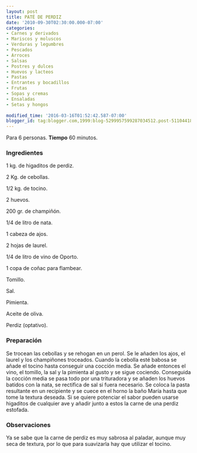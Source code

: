 ```yaml
---
layout: post
title: PATÉ DE PERDIZ
date: '2010-09-30T02:30:00.000-07:00'
categories:
- Carnes y derivados
- Mariscos y moluscos
- Verduras y legumbres
- Pescados
- Arroces
- Salsas
- Postres y dulces
- Huevos y lacteos
- Pastas
- Entrantes y bocadillos
- Frutas
- Sopas y cremas
- Ensaladas
- Setas y hongos
 
modified_time: '2016-03-16T01:52:42.587-07:00'
blogger_id: tag:blogger.com,1999:blog-5299957599287034512.post-5110441873517637802
---
```


Para 6 personas.
<b>Tiempo</b> 60 minutos.

<h3>Ingredientes</h3>

1 kg. de higaditos de perdiz.

2 Kg. de cebollas.

1/2 kg. de tocino.

2 huevos.

200 gr. de champiñón.

1/4 de litro de nata.

1 cabeza de ajos.

2 hojas de laurel.

1/4 de litro de vino de Oporto.

1 copa de coñac para flambear.

Tomillo.

Sal.

Pimienta.

Aceite de oliva.

Perdiz (optativo).

<h3>Preparación</h3>

Se trocean las cebollas y se rehogan en un perol. Se le añaden los ajos, el laurel y los champiñones troceados. Cuando la cebolla esté babosa se añade el tocino hasta conseguir una cocción media. Se añade entonces el vino, el tomillo, la sal y la pimienta al gusto y se sigue cociendo. Conseguida la cocción media se pasa todo por una trituradora y se añaden los huevos batidos con la nata, se rectifica de sal si fuera necesario. Se coloca la pasta resultante en un recipiente y se cuece en el horno la baño María hasta que tome la textura deseada. Si se quiere potenciar el sabor pueden usarse higaditos de cualquier ave y añadir junto a estos la carne de una perdiz estofada.

<h3>Observaciones</h3>

Ya se sabe que la carne de perdiz es muy sabrosa al paladar, aunque muy seca de textura, por lo que para suavizarla hay que utilizar el tocino.

